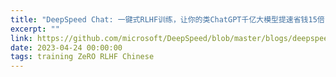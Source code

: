 ```yaml
---
title: "DeepSpeed Chat: 一键式RLHF训练，让你的类ChatGPT千亿大模型提速省钱15倍"
excerpt: ""
link: https://github.com/microsoft/DeepSpeed/blob/master/blogs/deepspeed-chat/chinese/README.md
date: 2023-04-24 00:00:00
tags: training ZeRO RLHF Chinese
---
```

